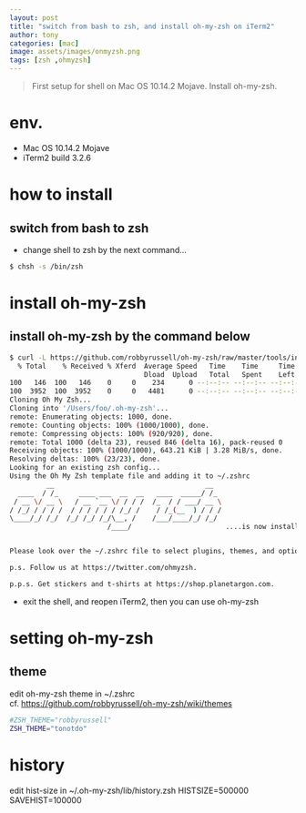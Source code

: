 ```yaml
---
layout: post
title: "switch from bash to zsh, and install oh-my-zsh on iTerm2"
author: tony
categories: [mac]
image: assets/images/onmyzsh.png
tags: [zsh ,ohmyzsh]
---
```



>First setup for shell on Mac OS 10.14.2 Mojave.
Install oh-my-zsh.

# env.
- Mac OS 10.14.2 Mojave
- iTerm2 build 3.2.6
# how to install
## switch from bash to zsh
- change shell to zsh by the next command...
```bash
$ chsh -s /bin/zsh
```

# install oh-my-zsh
## install oh-my-zsh by the command below
```bash
$ curl -L https://github.com/robbyrussell/oh-my-zsh/raw/master/tools/install.sh | sh
  % Total    % Received % Xferd  Average Speed   Time    Time     Time  Current
                                 Dload  Upload   Total   Spent    Left  Speed
100   146  100   146    0     0    234      0 --:--:-- --:--:-- --:--:--   234
100  3952  100  3952    0     0   4481      0 --:--:-- --:--:-- --:--:--  4481
Cloning Oh My Zsh...
Cloning into '/Users/foo/.oh-my-zsh'...
remote: Enumerating objects: 1000, done.
remote: Counting objects: 100% (1000/1000), done.
remote: Compressing objects: 100% (920/920), done.
remote: Total 1000 (delta 23), reused 846 (delta 16), pack-reused 0
Receiving objects: 100% (1000/1000), 643.21 KiB | 3.28 MiB/s, done.
Resolving deltas: 100% (23/23), done.
Looking for an existing zsh config...
Using the Oh My Zsh template file and adding it to ~/.zshrc
         __                                     __
  ____  / /_     ____ ___  __  __   ____  _____/ /_
 / __ \/ __ \   / __ `__ \/ / / /  /_  / / ___/ __ \
/ /_/ / / / /  / / / / / / /_/ /    / /_(__  ) / / /
\____/_/ /_/  /_/ /_/ /_/\__, /    /___/____/_/ /_/
                        /____/                       ....is now installed!


Please look over the ~/.zshrc file to select plugins, themes, and options.

p.s. Follow us at https://twitter.com/ohmyzsh.

p.p.s. Get stickers and t-shirts at https://shop.planetargon.com.
```

- exit the shell, and reopen iTerm2, then you can use oh-my-zsh
# setting oh-my-zsh
## theme
edit oh-my-zsh theme in ~/.zshrc  
cf. https://github.com/robbyrussell/oh-my-zsh/wiki/themes
```bash
#ZSH_THEME="robbyrussell"
ZSH_THEME="tonotdo"
```

# history
edit hist-size in ~/.oh-my-zsh/lib/history.zsh
HISTSIZE=500000
SAVEHIST=100000

